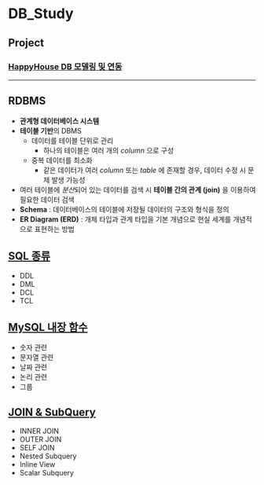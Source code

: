 # DB_Study

## Project
### [HappyHouse DB 모델링 및 연동](https://github.com/ljiwoo59/HappyHouse_DB)

---

## RDBMS
* **관계형 데이터베이스 시스템**
* **테이블 기반**의 DBMS
  * 데이터를 테이블 단위로 관리
    * 하나의 테이블은 여러 개의 *column* 으로 구성
  * 중복 데이터를 최소화
    * 같은 데이터가 여러 *column* 또는 *table* 에 존재할 경우, 데이터 수정 시 문제 발생 가능성
* 여러 테이블에 *분산*되어 있는 데이터를 검색 시 **테이블 간의 관계 (join)** 을 이용하여 필요한 데이터 검색
* **Schema** : 데이터베이스의 테이블에 저장될 데이터의 구조와 형식을 정의
* **ER Diagram (ERD)** : 개체 타입과 관계 타입을 기본 개념으로 현실 세계를 개념적으로 표현하는 방법

## [SQL 종류](https://github.com/ljiwoo59/DB_Study/tree/master/SQL_Basics)
* DDL
* DML
* DCL
* TCL

## [MySQL 내장 함수](https://github.com/ljiwoo59/DB_Study/tree/master/MYSQL_Functions)
* 숫자 관련
* 문자열 관련
* 날짜 관련
* 논리 관련
* 그룹 

## [JOIN & SubQuery](https://github.com/ljiwoo59/DB_Study/tree/master/Join_SubQuery)
* INNER JOIN
* OUTER JOIN
* SELF JOIN
* Nested Subquery
* Inline View
* Scalar Subquery
